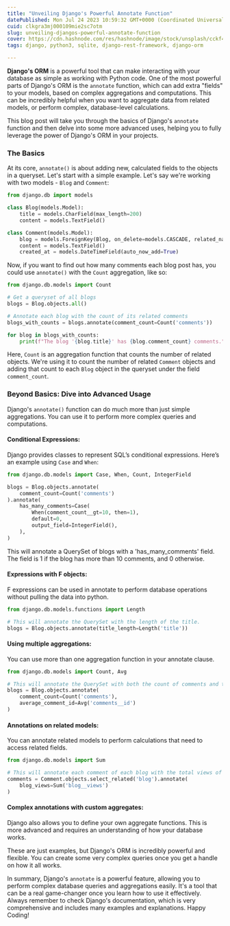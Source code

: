 ```yaml
---
title: "Unveiling Django's Powerful Annotate Function"
datePublished: Mon Jul 24 2023 10:59:32 GMT+0000 (Coordinated Universal Time)
cuid: clkgra3mj000109mie2sc7otm
slug: unveiling-djangos-powerful-annotate-function
cover: https://cdn.hashnode.com/res/hashnode/image/stock/unsplash/cckf4TsHAuw/upload/14e45481fccc6a5e6e9287719240651a.jpeg
tags: django, python3, sqlite, django-rest-framework, django-orm

---
```


**Django's ORM** is a powerful tool that can make interacting with your database as simple as working with Python code. One of the most powerful parts of Django's ORM is the `annotate` function, which can add extra "fields" to your models, based on complex aggregations and computations. This can be incredibly helpful when you want to aggregate data from related models, or perform complex, database-level calculations.

This blog post will take you through the basics of Django's `annotate` function and then delve into some more advanced uses, helping you to fully leverage the power of Django's ORM in your projects.

### **The Basics**

At its core, `annotate()` is about adding new, calculated fields to the objects in a queryset. Let's start with a simple example. Let's say we're working with two models - `Blog` and `Comment`:

```python
from django.db import models

class Blog(models.Model):
    title = models.CharField(max_length=200)
    content = models.TextField()

class Comment(models.Model):
    blog = models.ForeignKey(Blog, on_delete=models.CASCADE, related_name='comments')
    content = models.TextField()
    created_at = models.DateTimeField(auto_now_add=True)
```

Now, if you want to find out how many comments each blog post has, you could use `annotate()` with the `Count` aggregation, like so:

```python
from django.db.models import Count

# Get a queryset of all blogs
blogs = Blog.objects.all()

# Annotate each blog with the count of its related comments
blogs_with_counts = blogs.annotate(comment_count=Count('comments'))

for blog in blogs_with_counts:
    print(f"The blog '{blog.title}' has {blog.comment_count} comments.")
```

Here, `Count` is an aggregation function that counts the number of related objects. We're using it to count the number of related `Comment` objects and adding that count to each `Blog` object in the queryset under the field `comment_count`.

### **Beyond Basics: Dive into Advanced Usage**

Django's `annotate()` function can do much more than just simple aggregations. You can use it to perform more complex queries and computations.

#### Conditional Expressions:

Django provides classes to represent SQL’s conditional expressions. Here’s an example using `Case` and `When`:

```python
from django.db.models import Case, When, Count, IntegerField

blogs = Blog.objects.annotate(
    comment_count=Count('comments')
).annotate(
    has_many_comments=Case(
        When(comment_count__gt=10, then=1),
        default=0,
        output_field=IntegerField(),
    ),
)
```

This will annotate a QuerySet of blogs with a 'has\_many\_comments' field. The field is 1 if the blog has more than 10 comments, and 0 otherwise.

#### Expressions with F objects:

F expressions can be used in annotate to perform database operations without pulling the data into python.

```python
from django.db.models.functions import Length

# This will annotate the QuerySet with the length of the title.
blogs = Blog.objects.annotate(title_length=Length('title'))
```

#### Using multiple aggregations:

You can use more than one aggregation function in your annotate clause.

```python
from django.db.models import Count, Avg

# This will annotate the QuerySet with both the count of comments and the average id of comments.
blogs = Blog.objects.annotate(
    comment_count=Count('comments'),
    average_comment_id=Avg('comments__id')
)
```

#### Annotations on related models:

You can annotate related models to perform calculations that need to access related fields.

```python
from django.db.models import Sum

# This will annotate each comment of each blog with the total views of the blog it belongs to.
comments = Comment.objects.select_related('blog').annotate(
    blog_views=Sum('blog__views')
)
```

#### Complex annotations with custom aggregates:

Django also allows you to define your own aggregate functions. This is more advanced and requires an understanding of how your database works.

These are just examples, but Django's ORM is incredibly powerful and flexible. You can create some very complex queries once you get a handle on how it all works.

In summary, Django's `annotate` is a powerful feature, allowing you to perform complex database queries and aggregations easily. It's a tool that can be a real game-changer once you learn how to use it effectively. Always remember to check Django's documentation, which is very comprehensive and includes many examples and explanations. Happy Coding!